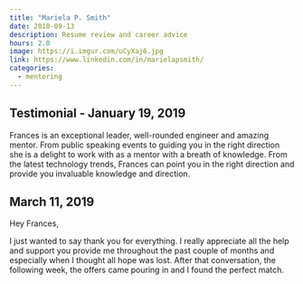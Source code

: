 ```yaml
---
title: "Mariela P. Smith"
date: 2018-09-13
description: Resume review and career advice
hours: 2.0
image: https://i.imgur.com/uCyXaj6.jpg
link: https://www.linkedin.com/in/marielapsmith/
categories:
  - mentoring
---
```


## Testimonial - January 19, 2019

Frances is an exceptional leader, well-rounded engineer and amazing mentor. From public speaking events to guiding you in the right direction she is a delight to work with as a mentor with a breath of knowledge. From the latest technology trends, Frances can point you in the right direction and provide you invaluable knowledge and direction.

## March 11, 2019

Hey Frances,

I just wanted to say thank you for everything. I really appreciate all the help and support you provide me throughout the past couple of months and especially when I thought all hope was lost. After that conversation, the following week, the offers came pouring in and I found the perfect match.
